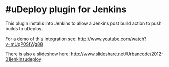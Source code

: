 #uDeploy plugin for Jenkins
========================

This plugin installs into Jenkins to allow a Jenkins post build action to push builds to uDeploy.

For a demo of this integration see: http://www.youtube.com/watch?v=mUqP0SfWg88

There is also a slideshow here: http://www.slideshare.net/Urbancode/2012-01jenkinsudeploy







